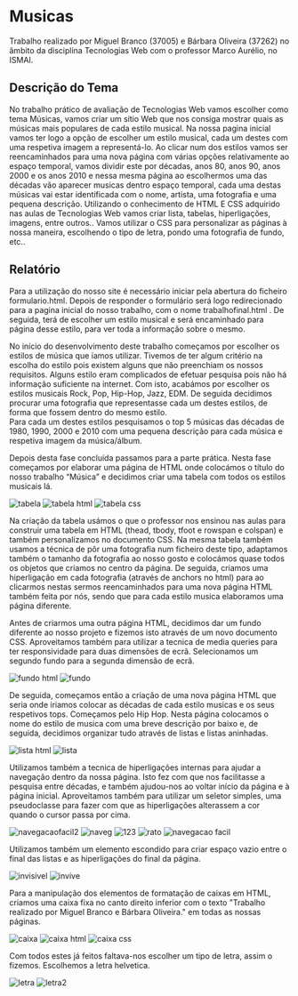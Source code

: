 # Musicas
Trabalho realizado por Miguel Branco (37005) e Bárbara Oliveira (37262) no âmbito da disciplina Tecnologias Web com o professor Marco Aurélio, no ISMAI.

##  Descrição do Tema
No trabalho prático de avaliação de Tecnologias Web vamos escolher como tema Músicas, vamos criar um sítio Web que nos consiga mostrar quais as músicas mais populares de cada estilo musical.
Na nossa pagina inicial vamos ter logo a opção de escolher um estilo musical, cada um destes com uma respetiva imagem a representá-lo. Ao clicar num dos estilos vamos ser reencaminhados para uma nova página com várias opções relativamente ao espaço temporal, vamos dividir este por décadas, anos 80, anos 90, anos 2000 e os anos 2010 e nessa mesma página ao escolhermos uma das décadas vão aparecer musicas dentro espaço temporal, cada uma destas músicas vai estar identificada com o nome, artista, uma fotografia e uma pequena descrição. 
Utilizando o conhecimento de HTML E CSS adquirido nas aulas de Tecnologias Web vamos criar lista, tabelas, hiperligações, imagens, entre outros.. Vamos utilizar o CSS para personalizar as páginas à nossa maneira, escolhendo o tipo de letra, pondo uma fotografia de fundo, etc..

## Relatório
Para a utilização do nosso site é necessário iniciar pela abertura do ficheiro formulario.html. Depois de responder o formulário será logo redirecionado para a pagina inicial do nosso trabalho, com o nome trabalhofinal.html . De seguida, terá de escolher um estilo musical e será encaminhado para página desse estilo, para ver toda a informação sobre o mesmo.

No início do desenvolvimento deste trabalho começamos por escolher os estilos de música que íamos utilizar. Tivemos de ter algum critério na escolha do estilo pois existem alguns que não preenchiam os nossos requisitos. Alguns estilo eram complicados de efetuar pesquisa pois não há informação suficiente na internet. 
Com isto, acabámos por escolher os estilos musicais Rock, Pop, Hip-Hop, Jazz, EDM.  De seguida decidimos procurar uma fotografia que representasse cada um destes estilos, de forma que fossem dentro do mesmo estilo.  
Para cada um destes estilos pesquisamos o top 5 músicas das décadas de 1980, 1990, 2000 e 2010 com uma pequena descrição para cada música e respetiva imagem da música/álbum.  

Depois desta fase concluída passamos para a parte prática. Nesta fase começamos por elaborar uma página de HTML onde colocámos o título do nosso trabalho “Música” e decidimos criar uma tabela com todos os estilos musicais lá.

![tabela](https://user-images.githubusercontent.com/75800165/104529756-5de2cc80-5602-11eb-92fb-0520c1fd87c0.PNG)
![tabela html](https://user-images.githubusercontent.com/75800165/104529761-5fac9000-5602-11eb-98ed-f5fdc57a9220.PNG)
![tabela css](https://user-images.githubusercontent.com/75800165/104530729-88358980-5604-11eb-938f-a2369b5aabaf.PNG)

 Na criação da tabela usámos o que o professor nos ensinou nas aulas para construir uma tabela em HTML (thead, tbody, tfoot e rowspan e colspan) e também personalizamos no documento CSS. Na mesma tabela também usamos a técnica de pôr uma fotografia num ficheiro deste tipo, adaptamos também o tamanho da fotografia ao nosso gosto e colocámos quase todos os objetos que criamos no centro da página. De seguida, criamos uma hiperligação em cada fotografia (através de anchors no html) para ao clicarmos nestas  sermos reencaminhados para uma nova página HTML também feita por nós, sendo que para cada estilo musica elaboramos uma página diferente.

Antes de criarmos uma outra página HTML, decidimos dar um fundo diferente ao nosso projeto e fizemos isto através de um novo documento CSS. Aproveitamos também para utilizar a tecnica de media queries para ter responsividade para duas dimensões de ecrã. Selecionamos um segundo fundo para a segunda dimensão de ecrã. 

![fundo html](https://user-images.githubusercontent.com/75800165/104529864-971b3c80-5602-11eb-9083-dc319eeeaa2e.PNG)
![fundo](https://user-images.githubusercontent.com/75800165/104529869-984c6980-5602-11eb-9d31-acd7e2044e67.PNG)

De seguida, começamos então a criação de uma nova página HTML que seria onde iriamos colocar as décadas de cada estilo musicas e os seus respetivos tops. Começamos pelo Hip Hop.
Nesta página colocamos o nome do estilo de musica com uma breve descrição por baixo e, de seguida, decidimos organizar tudo através de listas e listas aninhadas.

![lista html](https://user-images.githubusercontent.com/75800165/104530132-3b04e800-5603-11eb-8983-b40d28d478c7.PNG)
![lista](https://user-images.githubusercontent.com/75800165/104530137-3d674200-5603-11eb-88c4-c2afa9f0348b.PNG)

Utilizamos também a tecnica de hiperligações internas para ajudar a navegação dentro da nossa página. Isto fez com que nos facilitasse a pesquisa entre décadas, e também ajudou-nos ao voltar início da página e à página inicial. Aproveitamos também para utilizar um seletor simples, uma pseudoclasse para fazer com que as hiperligações alterassem a cor quando o cursor passa por cima. 

![navegacaofacil2](https://user-images.githubusercontent.com/75800165/104531458-1c542080-5606-11eb-9503-197ec87f33c7.PNG)
![naveg](https://user-images.githubusercontent.com/75800165/104531459-1cecb700-5606-11eb-9d2e-52f72300fc21.PNG)
![123](https://user-images.githubusercontent.com/75800165/104531460-1d854d80-5606-11eb-8a67-9b968330ab47.PNG)
![rato](https://user-images.githubusercontent.com/75800165/104531462-1d854d80-5606-11eb-9ed9-3a4bb99ce9f4.PNG)
![navegacao facil](https://user-images.githubusercontent.com/75800165/104531463-1e1de400-5606-11eb-9599-aa7afab9572e.PNG)
 
 Utilizamos também um elemento escondido para criar espaço vazio entre o final das listas e as hiperligações do final da página.
 
 
 ![invisivel](https://user-images.githubusercontent.com/75800165/104532080-5a9e0f80-5607-11eb-906e-fb0eb5ff7c8e.PNG)
![invive](https://user-images.githubusercontent.com/75800165/104532082-5b36a600-5607-11eb-88e6-1988d3c166dd.PNG)

Para a manipulação dos elementos de formatação de caixas em HTML, criamos uma caixa fixa no canto direito inferior com o texto "Trabalho realizado por Miguel Branco e Bárbara Oliveira." em todas as nossas páginas.

![caixa](https://user-images.githubusercontent.com/75800165/104532930-4b1fc600-5609-11eb-8947-52b9c8f82b1c.PNG)
![caixa html](https://user-images.githubusercontent.com/75800165/104532933-4bb85c80-5609-11eb-95cc-9a90bc1ffb92.PNG)
![caixa css](https://user-images.githubusercontent.com/75800165/104532935-4bb85c80-5609-11eb-91f9-0cb8397ba688.PNG)

Com todos estes já feitos faltava-nos escolher um tipo de letra, assim o fizemos. Escolhemos a letra helvetica.


![letra](https://user-images.githubusercontent.com/75800165/104533421-44458300-560a-11eb-9143-87c57df5c55f.PNG)
![letra2](https://user-images.githubusercontent.com/75800165/104533423-44de1980-560a-11eb-9013-8dedf97b0479.PNG)









